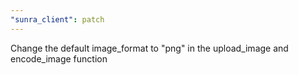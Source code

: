 ```yaml
---
"sunra_client": patch
---
```


Change the default image_format to "png" in the upload_image and encode_image function
